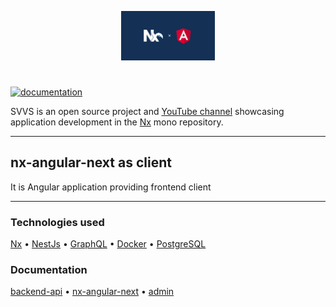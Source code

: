 <!--suppress HtmlDeprecatedAttribute -->
<p align="center">
<img src="https://github.com/bongoman-by/svvs/blob/main/images/logo.png" width="150" alt="logo svvs">
</p>

#

[![documentation](https://github.com/bongoman-by/svvs/actions/workflows/generateDocs.yml/badge.svg)](https://github.com/bongoman-by/svvs/actions/workflows/generateDocs.yml)

SVVS is an open source project and [YouTube channel](https://www.youtube.com/channel/UCE8ux2eOsw_X7XVrI5mpYkg) showcasing application development in the [Nx](https://nx.dev) mono repository.

---

## nx-angular-next as client

It is Angular application providing frontend client

---

### Technologies used

[Nx](https://nx.dev)
• [NestJs](https://nestjs.com)
• [GraphQL](https://graphql.org/)
• [Docker](https://www.docker.com/)
• [PostgreSQL](https://www.postgresql.org/)

### Documentation

[backend-api](https://bongoman-by.github.io/svvs/api/)
• [nx-angular-next](https://bongoman-by.github.io/svvs/nx-angular-next/)
• [admin](https://bongoman-by.github.io/svvs/api/)

